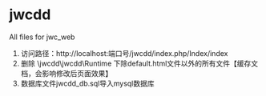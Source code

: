 jwcdd
=====

All files for jwc_web

1. 访问路径：http://localhost:端口号/jwcdd/index.php/Index/index
2. 删除 \jwcdd\jwcdd\Runtime 下除default.html文件以外的所有文件【缓存文档，会影响修改后页面效果】
3. 数据库文件jwcdd_db.sql导入mysql数据库
